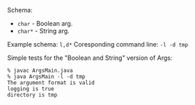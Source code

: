 Schema:
* `char` - Boolean arg.
* `char*` - String arg.

Example schema: `l,d*`
Coresponding command line: `-l -d tmp`

Simple tests for the "Boolean and String" version of Args:
```
% javac ArgsMain.java
% java ArgsMain -l -d tmp
The argument format is valid
logging is true
directory is tmp
```